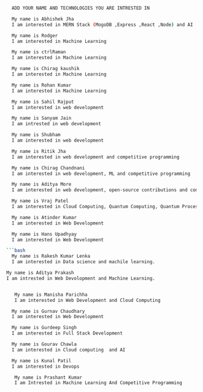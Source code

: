 ```bash
  ADD YOUR NAME AND TECHNOLOGIES YOU ARE INTRESTED IN
```

```bash
  My name is Abhishek Jha
  I am interested in MERN Stack (MogoDB ,Express ,React ,Node) and AI
```

```bash
  My name is Rodger
  I am interested in Machine Learning
```

```bash
  My name is ctrlRaman
  I am interested in Machine Learning
```

```bash
  My name is Chirag kaushik
  I am interested in Machine Learning
```

```bash
  My name is Rohan Kumar
  I am interested in Machine Learning
```

```bash
  My name is Sahil Rajput
  I am interested in web development
```

```bash
  My name is Sanyam Jain
  I am intrested in web development
```

```bash
  My name is Shubham
  I am interested in web development
```

```bash
  My name is Ritik Jha
  I am interested in web development and competitive programming
```

```bash
  My name is Chirag Chandnani
  I am interested in web development, ML and competitive programming
```

```bash
  My name is Aditya More
  I am interested in web development, open-source contributions and competitive programming.
```

```bash
  My name is Vraj Patel
  I am interested in Cloud Computing, Quantum Computing, Quantum Processor.
```

```bash
  My name is Atinder Kumar
  I am interested in Web Development
```

````bash
  My name is Hans Upadhyay
  I am interested in Web Development

```bash
  My name is Rakesh Kumar Lenka
  I am interested in Data science and machile learning.
````

```bash
My name is Aditya Prakash
I am intrested in Web Devolopment and Machine Learning.
```

```bash

   My name is Manisha Parichha
   I am interested in Web Development and Cloud Computing
```

```bash
  My name is Gurnav Chaudhary
  I am interested in Web Development
```

```bash
  My name is Gurdeep Singh
  I am interested in Full Stack Development
```

```bash
  My name is Gourav Chawla
  I am interested in Cloud computing  and AI
```

```bash
  My name is Kunal Patil
  I am interested in Devops
```

```bash
   My name is Prashant Kumar
   I am Intrested in Machine Learning And Competitive Programming
```
